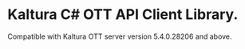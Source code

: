 # Kaltura C# OTT API Client Library.
Compatible with Kaltura OTT server version 5.4.0.28206 and above.
